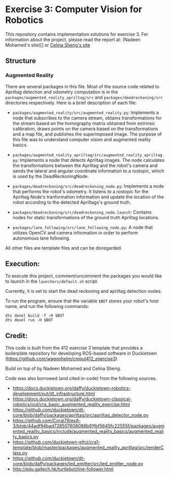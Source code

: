 # Exercise 3: Computer Vision for Robotics

This repository contains implementation solutions for exercise 3. For information about the project, please read the report at:
(Nadeen Mohamed's site)[]
or
[Celina Sheng's site](https://sites.google.com/ualberta.ca/csheng2-cmput-412/exercise-3)


## Structure

### Augmented Reality

There are several packages in this file. Most of the source code related to Apriltag detection and odometry computation is in the `packages/augmented_reality_apriltag/src` and `packages/deadreckoning/src` directories respectively. Here is a brief description of each file:

- `packages/augmented_reality/src/augmented_reality.py`: Implements a node that subscribes to the camera stream, obtains transformations for the stream based on the homography matrix obtained from extrinsic calibration, draws points on the camera based on the transformations and a map file, and publishes the superimposed image. The purpose of this file was to understand computer vision and augmented reality basics.

- `packages/augmented_reality_apriltag/src/augmented_reality_apriltag.py`: Implements a node that detects Apriltag images. The node calculates the transformations between the Apriltag and the robot's camera and sends the lateral and angular coordinate information to a rostopic, which is used by the DeadReckoningNode.

- `packages/deadreckoning/src/deadreckoning_node.py`: Implements a node that performs the robot's odometry. It listens to a rostopic for the Apriltag Node's tranformation information and update the location of the robot according to the detected Apriltags's ground truth.

- `packages/deadreckoning/src/deadreckoning_node.launch`: Contains nodes for static transformations of the ground truth Apriltag locations.

- `packages/lane_following/src/lane_following_node.py`: A node that utilizes OpenCV and camera information in order to perform autonomous lane following.

All other files are template files and can be disregarded.


## Execution:

To execute this project, comment/uncomment the packages you would like to launch in the `launchers/default.sh` script.

Currently, it is set to start the dead reckoning and apriltag detection nodes.

To run the program, ensure that the variable `$BOT` stores your robot's host name, and run the following commands:

```
dts devel build -f -H $BOT
dts devel run -H $BOT
```

## Credit:

This code is built from the 412 exercise 3 template that provides a boilerplate repository for developing ROS-based software in Duckietown (https://github.com/wagonhelm/cmput412_exercise3).

Build on top of by Nadeen Mohamed and Celina Sheng.

Code was also borrowed (and cited in-code) from the following sources.

- https://docs.duckietown.org/daffy/duckietown-robotics-development/out/dt_infrastructure.html
- https://docs.duckietown.org/daffy/duckietown-classical-robotics/out/cra_basic_augmented_reality_exercise.html
- https://github.com/duckietown/dt-core/blob/daffy/packages/apriltag/src/apriltag_detector_node.py
- https://github.com/Coral79/exA-3/blob/44adf94bad728507608086b91fbf5645fc22555f/packages/augmented_reality_basics/include/augmented_reality_basics/augmented_reality_basics.py
- https://github.com/duckietown-ethz/cra1-template/blob/master/packages/augmented_reality_apriltag/src/renderClass.py
- https://github.com/duckietown/dt-core/blob/daffy/packages/led_emitter/src/led_emitter_node.py
- http://edu.gaitech.hk/turtlebot/line-follower.html
